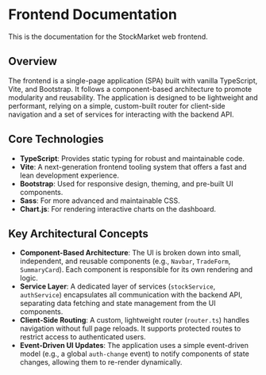 # Frontend Documentation

This is the documentation for the StockMarket web frontend.

## Overview

The frontend is a single-page application (SPA) built with vanilla TypeScript, Vite, and Bootstrap. It follows a component-based architecture to promote modularity and reusability. The application is designed to be lightweight and performant, relying on a simple, custom-built router for client-side navigation and a set of services for interacting with the backend API.

## Core Technologies

- **TypeScript**: Provides static typing for robust and maintainable code.
- **Vite**: A next-generation frontend tooling system that offers a fast and lean development experience.
- **Bootstrap**: Used for responsive design, theming, and pre-built UI components.
- **Sass**: For more advanced and maintainable CSS.
- **Chart.js**: For rendering interactive charts on the dashboard.

## Key Architectural Concepts

- **Component-Based Architecture**: The UI is broken down into small, independent, and reusable components (e.g., `Navbar`, `TradeForm`, `SummaryCard`). Each component is responsible for its own rendering and logic.
- **Service Layer**: A dedicated layer of services (`stockService`, `authService`) encapsulates all communication with the backend API, separating data fetching and state management from the UI components.
- **Client-Side Routing**: A custom, lightweight router (`router.ts`) handles navigation without full page reloads. It supports protected routes to restrict access to authenticated users.
- **Event-Driven UI Updates**: The application uses a simple event-driven model (e.g., a global `auth-change` event) to notify components of state changes, allowing them to re-render dynamically. 